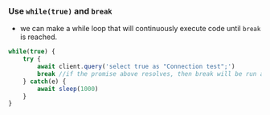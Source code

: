 
### Use `while(true)` and `break`
- we can make a while loop that will continuously execute code until `break` is reached.
```js
while(true) {
	try {
		await client.query('select true as "Connection test";')
		break //if the promise above resolves, then break will be run and we will exit the while-block 
	} catch(e) {
		await sleep(1000)
	}
}
```
